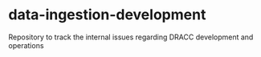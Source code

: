 # data-ingestion-development
Repository to track the internal issues regarding DRACC development and operations
